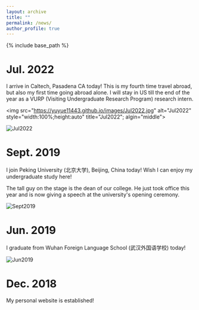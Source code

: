 ```yaml
---
layout: archive
title: ""
permalink: /news/
author_profile: true
---
```


{% include base_path %}

Jul. 2022
======
I arrive in Caltech, Pasadena CA today! This is my fourth time travel abroad, but also my first time going abroad alone. I will stay in US till the end of the year as a VURP (Visiting Undergraduate Research Program) research intern.

<div>
  
<img src="https://yuyue11443.github.io/images/Jul2022.jpg" alt="Jul2022" style="width:100%;height:auto" title="Jul2022"; algin="middle">
  
</div>

![Jul2022](https://yuyue11443.github.io/images/Jul2022.jpg)

Sept. 2019
======
I join Peking University (北京大学), Beijing, China today! Wish I can enjoy my undergraduate study here!

The tall guy on the stage is the dean of our college. He just took office this year and is now giving a speech at the university's opening ceremony.

![Sept2019](https://yuyue11443.github.io/images/Sept2019.jpg)

Jun. 2019
======
I graduate from Wuhan Foreign Language School (武汉外国语学校) today!

![Jun2019](https://yuyue11443.github.io/images/Jun2019.jpg)
  
Dec. 2018
======
My personal website is established!
